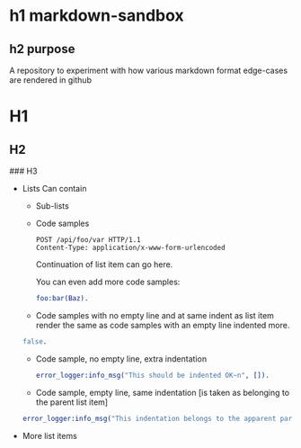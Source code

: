 h1 markdown-sandbox
================

h2 purpose
-------

A repository to experiment with how various markdown format edge-cases are rendered in github

# H1

## H2

### H3

* Lists Can contain
    * Sub-lists
    * Code samples

        ```http
        POST /api/foo/var HTTP/1.1
        Content-Type: application/x-www-form-urlencoded
        ```

        Continuation of list item can go here.

        You can even add more code samples:
        ```erlang
        foo:bar(Baz).
        ```
    * Code samples with no empty line and at same indent as list item render the same as
    code samples with an empty line indented more.
    ```erlang
    false.
    ```
    * Code sample, no empty line, extra indentation
        ```erlang
        error_logger:info_msg("This should be indented OK~n", []).
        ```
    * Code sample, empty line, same indentation [is taken as belonging to the parent list item]

    ```erlang
    error_logger:info_msg("This indentation belongs to the apparent parent~n", []).
    ```
* More list items
